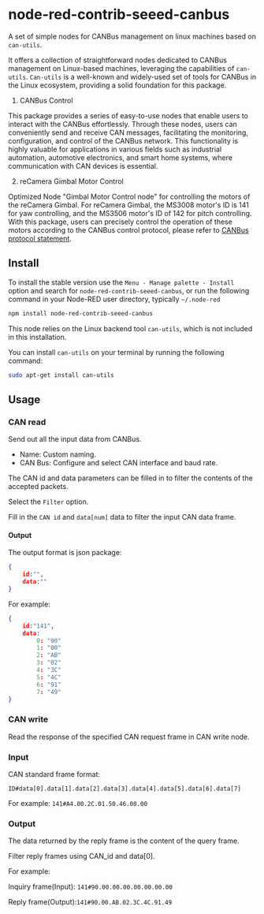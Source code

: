 
# node-red-contrib-seeed-canbus

A set of simple nodes for CANBus management on linux machines based on `can-utils`.


It offers a collection of straightforward nodes dedicated to CANBus management on Linux-based machines, leveraging the capabilities of `can-utils`. `Can-utils` is a well-known and widely-used set of tools for CANBus in the Linux ecosystem, providing a solid foundation for this package.

1. CANBus Control

This package provides a series of easy-to-use nodes that enable users to interact with the CANBus effortlessly. Through these nodes, users can conveniently send and receive CAN messages, facilitating the monitoring, configuration, and control of the CANBus network. This functionality is highly valuable for applications in various fields such as industrial automation, automotive electronics, and smart home systems, where communication with CAN devices is essential.

2. reCamera Gimbal Motor Control

 Optimized Node "Gimbal Motor Control node" for controlling the motors of the reCamera Gimbal. For reCamera Gimbal, the MS3008 motor's ID is 141 for yaw controlling, and the MS3506 motor's ID of 142 for pitch controlling. With this package, users can precisely control the operation of these motors according to the CANBus control protocol, please refer to [CANBus protocol statement](https://github.com/litxaohu/OSHW-reCamera-Series/blob/main/reCamera_Gimbal/MotorTools/CN/通讯协议/控越电机CAN协议说明%V2.35.pdf). 

## Install

To install the stable version use the `Menu - Manage palette - Install` option and search for `node-red-contrib-seeed-canbus`, or run the following command in your Node-RED user directory, typically `~/.node-red`

```bash
npm install node-red-contrib-seeed-canbus
```

This node relies on the Linux backend tool `can-utils`, which is not included in this installation.

You can install `can-utils` on your terminal by running the following command:

```bash
sudo apt-get install can-utils
```

## Usage


### CAN read

Send out all the input data from CANBus.

- Name: Custom naming.
- CAN Bus: Configure and select CAN interface and baud rate.

The CAN id and data parameters can be filled in to filter the contents of the accepted packets.

Select the `Filter` option.

Fill in the `CAN id` and `data[num]` data to filter the input CAN data frame.

#### Output

The output format is json package:

```json
{
    id:"",
    data:""
}
```

For example:

```json
{
    id:"141",
    data:
    	0: "90"
    	1: "00"
    	2: "AB"
    	3: "02"
    	4: "3C"
    	5: "4C"
    	6: "91"
    	7: "49"
}
```


### CAN write

Read the response of the specified CAN request frame in CAN write node.

### Input

CAN standard frame format:

`ID#data[0].data[1].data[2].data[3].data[4].data[5].data[6].data[7]`

For example: `141#A4.00.2C.01.50.46.00.00`

### Output

The data returned by the reply frame is the content of the query frame.

Filter reply frames using CAN_id and data[0].

For example:

Inquiry frame(Input): `141#90.00.00.00.00.00.00.00`

Reply frame(Output):`141#90.00.AB.02.3C.4C.91.49`
